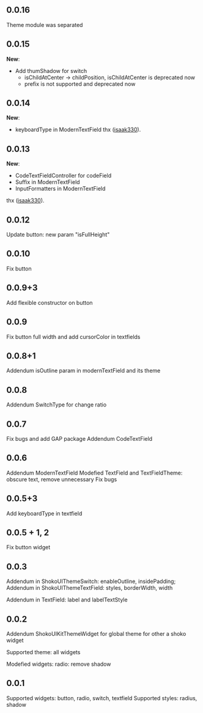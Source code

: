 ## 0.0.16
Theme module was separated
## 0.0.15
**New**:
- Add thumShadow for switch
    - isChildAtCenter -> childPosition, isChildAtCenter is deprecated now
    - prefix is not supported and deprecated now
## 0.0.14
**New**:
- keyboardType in ModernTextField
thx ([isaak330](https://github.com/isaak330)).
## 0.0.13
**New**:
- CodeTextFieldController for codeField
- Suffix in ModernTextField
- InputFormatters in ModernTextField

thx ([isaak330](https://github.com/isaak330)).
## 0.0.12
Update button: new param "isFullHeight"
## 0.0.10
Fix button
## 0.0.9+3
Add flexible constructor on button
## 0.0.9
Fix button full width and add cursorColor in textfields
## 0.0.8+1
Addendum isOutline param in modernTextField and its theme
## 0.0.8
Addendum SwitchType for change ratio
## 0.0.7
Fix bugs and add GAP package
Addendum CodeTextField
## 0.0.6
Addendum ModernTextField
Modefied TextField and TextFieldTheme: obscure text, remove unnecessary
Fix bugs
## 0.0.5+3
Add keyboardType in textfield
## 0.0.5 + 1, 2
Fix button widget

## 0.0.3
Addendum in ShokoUIThemeSwitch: enableOutline, insidePadding;
Addendum in ShokoUIThemeTextField: styles, borderWidth, width

Addendum in TextField: label and labelTextStyle

## 0.0.2

Addendum ShokoUIKitThemeWidget for global theme for other a shoko widget

Supported theme: all widgets

Modefied widgets:
    radio: remove shadow

## 0.0.1

Supported widgets: button, radio, switch, textfield
Supported styles: radius, shadow
